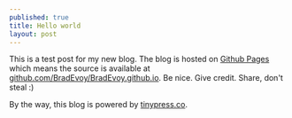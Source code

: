```yaml
---
published: true
title: Hello world
layout: post
---
```

This is a test post for my new blog. The blog is hosted on [Github Pages](http://pages.github.com/) which means the source is available at [github.com/BradEvoy/BradEvoy.github.io](http://github.com/BradEvoy/BradEvoy.github.io). Be nice. Give credit. Share, don't steal :)

By the way, this blog is powered by [tinypress.co](https://tinypress.co).